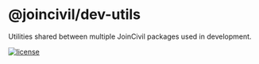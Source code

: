 # @joincivil/dev-utils

Utilities shared between multiple JoinCivil packages used in development.

[![license](https://img.shields.io/badge/license-Apache%20v2.0-green.svg)](./LICENSE)
